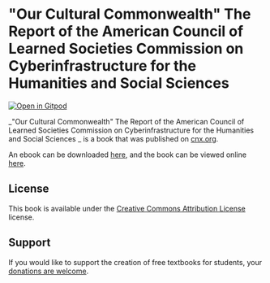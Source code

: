 # "Our Cultural Commonwealth"  The Report of the American Council of Learned Societies Commission on Cyberinfrastructure for the Humanities and Social Sciences 

[![Open in Gitpod](https://gitpod.io/button/open-in-gitpod.svg)](https://gitpod.io/from-referrer/)

_"Our Cultural Commonwealth"  The Report of the American Council of Learned Societies Commission on Cyberinfrastructure for the Humanities and Social Sciences _ is a book that was published on [cnx.org](https://cnx.org/).

An ebook can be downloaded [here](https://github.com/cnx-user-books/cnxbook-our-cultural-commonwealth-the-report-of-the-american-council-of-learned-societies-commission-on-cyberinfrastructure-for-the-humanities-and-social-sciences/releases/latest), and the book can be viewed online [here](https://github.com/cnx-user-books/cnxbook-our-cultural-commonwealth-the-report-of-the-american-council-of-learned-societies-commission-on-cyberinfrastructure-for-the-humanities-and-social-sciences/releases/latest).

## License
This book is available under the [Creative Commons Attribution License](./LICENSE) license.

## Support
If you would like to support the creation of free textbooks for students, your [donations are welcome](https://riceconnect.rice.edu/donation/support-openstax-banner).
